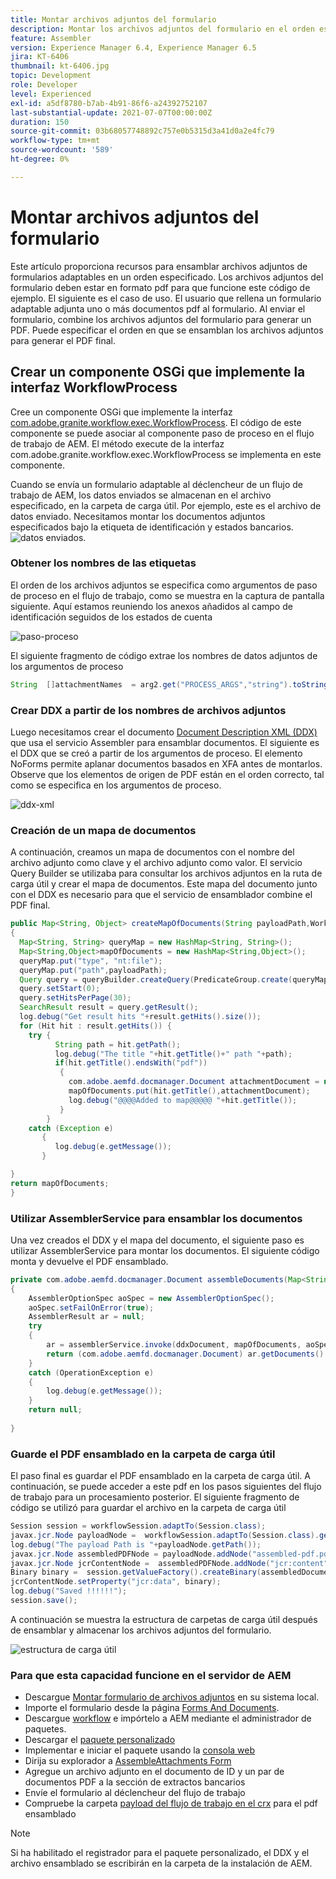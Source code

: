 ```yaml
---
title: Montar archivos adjuntos del formulario
description: Montar los archivos adjuntos del formulario en el orden especificado
feature: Assembler
version: Experience Manager 6.4, Experience Manager 6.5
jira: KT-6406
thumbnail: kt-6406.jpg
topic: Development
role: Developer
level: Experienced
exl-id: a5df8780-b7ab-4b91-86f6-a24392752107
last-substantial-update: 2021-07-07T00:00:00Z
duration: 150
source-git-commit: 03b68057748892c757e0b5315d3a41d0a2e4fc79
workflow-type: tm+mt
source-wordcount: '589'
ht-degree: 0%

---
```


# Montar archivos adjuntos del formulario

Este artículo proporciona recursos para ensamblar archivos adjuntos de formularios adaptables en un orden especificado. Los archivos adjuntos del formulario deben estar en formato pdf para que funcione este código de ejemplo. El siguiente es el caso de uso.
El usuario que rellena un formulario adaptable adjunta uno o más documentos pdf al formulario.
Al enviar el formulario, combine los archivos adjuntos del formulario para generar un PDF. Puede especificar el orden en que se ensamblan los archivos adjuntos para generar el PDF final.

## Crear un componente OSGi que implemente la interfaz WorkflowProcess

Cree un componente OSGi que implemente la interfaz [com.adobe.granite.workflow.exec.WorkflowProcess](https://helpx.adobe.com/experience-manager/6-5/sites/developing/using/reference-materials/javadoc/com/adobe/granite/workflow/exec/WorkflowProcess.html). El código de este componente se puede asociar al componente paso de proceso en el flujo de trabajo de AEM. El método execute de la interfaz com.adobe.granite.workflow.exec.WorkflowProcess se implementa en este componente.

Cuando se envía un formulario adaptable al déclencheur de un flujo de trabajo de AEM, los datos enviados se almacenan en el archivo especificado, en la carpeta de carga útil. Por ejemplo, este es el archivo de datos enviado. Necesitamos montar los documentos adjuntos especificados bajo la etiqueta de identificación y estados bancarios.
![datos enviados](assets/submitted-data.JPG).

### Obtener los nombres de las etiquetas

El orden de los archivos adjuntos se especifica como argumentos de paso de proceso en el flujo de trabajo, como se muestra en la captura de pantalla siguiente. Aquí estamos reuniendo los anexos añadidos al campo de identificación seguidos de los estados de cuenta

![paso-proceso](assets/process-step.JPG)

El siguiente fragmento de código extrae los nombres de datos adjuntos de los argumentos de proceso

```java
String  []attachmentNames  = arg2.get("PROCESS_ARGS","string").toString().split(",");
```

### Crear DDX a partir de los nombres de archivos adjuntos

Luego necesitamos crear el documento [Document Description XML (DDX)](https://helpx.adobe.com/pdf/aem-forms/6-2/ddxRef.pdf) que usa el servicio Assembler para ensamblar documentos. El siguiente es el DDX que se creó a partir de los argumentos de proceso. El elemento NoForms permite aplanar documentos basados en XFA antes de montarlos. Observe que los elementos de origen de PDF están en el orden correcto, tal como se especifica en los argumentos de proceso.

![ddx-xml](assets/ddx.PNG)

### Creación de un mapa de documentos

A continuación, creamos un mapa de documentos con el nombre del archivo adjunto como clave y el archivo adjunto como valor. El servicio Query Builder se utilizaba para consultar los archivos adjuntos en la ruta de carga útil y crear el mapa de documentos. Este mapa del documento junto con el DDX es necesario para que el servicio de ensamblador combine el PDF final.

```java
public Map<String, Object> createMapOfDocuments(String payloadPath,WorkflowSession workflowSession )
{
  Map<String, String> queryMap = new HashMap<String, String>();
  Map<String,Object>mapOfDocuments = new HashMap<String,Object>();
  queryMap.put("type", "nt:file");
  queryMap.put("path",payloadPath);
  Query query = queryBuilder.createQuery(PredicateGroup.create(queryMap),workflowSession.adaptTo(Session.class));
  query.setStart(0);
  query.setHitsPerPage(30);
  SearchResult result = query.getResult();
  log.debug("Get result hits "+result.getHits().size());
  for (Hit hit : result.getHits()) {
    try {
          String path = hit.getPath();
          log.debug("The title "+hit.getTitle()+" path "+path);
          if(hit.getTitle().endsWith("pdf"))
           {
             com.adobe.aemfd.docmanager.Document attachmentDocument = new com.adobe.aemfd.docmanager.Document(path);
             mapOfDocuments.put(hit.getTitle(),attachmentDocument);
             log.debug("@@@@Added to map@@@@@ "+hit.getTitle());
           }
        }
    catch (Exception e)
       {
          log.debug(e.getMessage());
       }

}
return mapOfDocuments;
}
```

### Utilizar AssemblerService para ensamblar los documentos

Una vez creados el DDX y el mapa del documento, el siguiente paso es utilizar AssemblerService para montar los documentos.
El siguiente código monta y devuelve el PDF ensamblado.

```java
private com.adobe.aemfd.docmanager.Document assembleDocuments(Map<String, Object> mapOfDocuments, com.adobe.aemfd.docmanager.Document ddxDocument)
{
    AssemblerOptionSpec aoSpec = new AssemblerOptionSpec();
    aoSpec.setFailOnError(true);
    AssemblerResult ar = null;
    try
    {
        ar = assemblerService.invoke(ddxDocument, mapOfDocuments, aoSpec);
        return (com.adobe.aemfd.docmanager.Document) ar.getDocuments().get("GeneratedDocument.pdf");
    }
    catch (OperationException e)
    {
        log.debug(e.getMessage());
    }
    return null;
    
}
```

### Guarde el PDF ensamblado en la carpeta de carga útil

El paso final es guardar el PDF ensamblado en la carpeta de carga útil. A continuación, se puede acceder a este pdf en los pasos siguientes del flujo de trabajo para un procesamiento posterior.
El siguiente fragmento de código se utilizó para guardar el archivo en la carpeta de carga útil

```java
Session session = workflowSession.adaptTo(Session.class);
javax.jcr.Node payloadNode =  workflowSession.adaptTo(Session.class).getNode(workItem.getWorkflowData().getPayload().toString());
log.debug("The payload Path is "+payloadNode.getPath());
javax.jcr.Node assembledPDFNode = payloadNode.addNode("assembled-pdf.pdf", "nt:file"); 
javax.jcr.Node jcrContentNode =  assembledPDFNode.addNode("jcr:content", "nt:resource");
Binary binary =  session.getValueFactory().createBinary(assembledDocument.getInputStream());
jcrContentNode.setProperty("jcr:data", binary);
log.debug("Saved !!!!!!"); 
session.save();
```

A continuación se muestra la estructura de carpetas de carga útil después de ensamblar y almacenar los archivos adjuntos del formulario.

![estructura de carga útil](assets/payload-structure.JPG)

### Para que esta capacidad funcione en el servidor de AEM

* Descargue [Montar formulario de archivos adjuntos](assets/assemble-form-attachments-af.zip) en su sistema local.
* Importe el formulario desde la página [Forms And Documents](http://localhost:4502/aem/forms.html/content/dam/formsanddocuments).
* Descargue [workflow](assets/assemble-form-attachments.zip) e impórtelo a AEM mediante el administrador de paquetes.
* Descargar el [paquete personalizado](assets/assembletaskattachments.assembletaskattachments.core-1.0-SNAPSHOT.jar)
* Implementar e iniciar el paquete usando la [consola web](http://localhost:4502/system/console/bundles)
* Dirija su explorador a [AssembleAttachments Form](http://localhost:4502/content/dam/formsanddocuments/assembleattachments/jcr:content?wcmmode=disabled)
* Agregue un archivo adjunto en el documento de ID y un par de documentos PDF a la sección de extractos bancarios
* Envíe el formulario al déclencheur del flujo de trabajo
* Compruebe la carpeta [payload del flujo de trabajo en el crx](http://localhost:4502/crx/de/index.jsp#/var/fd/dashboard/payload) para el pdf ensamblado

>[!NOTE]
> Si ha habilitado el registrador para el paquete personalizado, el DDX y el archivo ensamblado se escribirán en la carpeta de la instalación de AEM.
